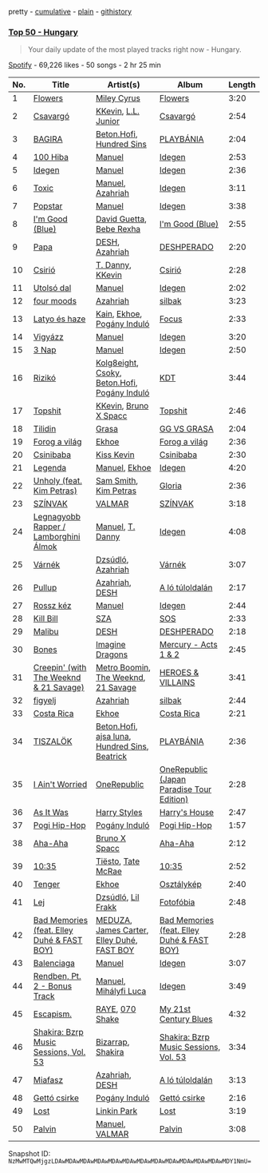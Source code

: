 pretty - [cumulative](/playlists/cumulative/37i9dQZEVXbNHwMxAkvmF8.md) - [plain](/playlists/plain/37i9dQZEVXbNHwMxAkvmF8) - [githistory](https://github.githistory.xyz/mackorone/spotify-playlist-archive/blob/main/playlists/plain/37i9dQZEVXbNHwMxAkvmF8)

### [Top 50 \- Hungary](https://open.spotify.com/playlist/37i9dQZEVXbNHwMxAkvmF8)

> Your daily update of the most played tracks right now \- Hungary.

[Spotify](https://open.spotify.com/user/spotify) - 69,226 likes - 50 songs - 2 hr 25 min

| No. | Title | Artist(s) | Album | Length |
|---|---|---|---|---|
| 1 | [Flowers](https://open.spotify.com/track/0yLdNVWF3Srea0uzk55zFn) | [Miley Cyrus](https://open.spotify.com/artist/5YGY8feqx7naU7z4HrwZM6) | [Flowers](https://open.spotify.com/album/7I0tjwFtxUwBC1vgyeMAax) | 3:20 |
| 2 | [Csavargó](https://open.spotify.com/track/1jI95q1ZSLZuVNdOMwaoUL) | [KKevin](https://open.spotify.com/artist/2O9w0WQhGtr7oQWG6nUqh5), [L.L\. Junior](https://open.spotify.com/artist/3cG03cMdrtBCrmM0843f9O) | [Csavargó](https://open.spotify.com/album/7brKQyvjCymITjb8SEZiZe) | 2:54 |
| 3 | [BAGIRA](https://open.spotify.com/track/18DVypBkvcJtVFzQr5Ly7J) | [Beton.Hofi](https://open.spotify.com/artist/5x9gQC3VztdH5mQO5EEi9y), [Hundred Sins](https://open.spotify.com/artist/1hvixOq3kh8xqWm5ytcK28) | [PLAYBÁNIA](https://open.spotify.com/album/5xMzTHcRiGKdBhGj8PjV4h) | 2:04 |
| 4 | [100 Hiba](https://open.spotify.com/track/3cGzuLfzd4DpuQoV2W8AIk) | [Manuel](https://open.spotify.com/artist/1O4dvMoyQSIClCii6DSai8) | [Idegen](https://open.spotify.com/album/3W938UewrgV3XpUBFXVEhv) | 2:53 |
| 5 | [Idegen](https://open.spotify.com/track/2BAmnTI9arntwH5BRP3EZx) | [Manuel](https://open.spotify.com/artist/1O4dvMoyQSIClCii6DSai8) | [Idegen](https://open.spotify.com/album/3W938UewrgV3XpUBFXVEhv) | 2:36 |
| 6 | [Toxic](https://open.spotify.com/track/30JqjpV2qLhBfewhuF3Pey) | [Manuel](https://open.spotify.com/artist/1O4dvMoyQSIClCii6DSai8), [Azahriah](https://open.spotify.com/artist/6EIriUxo7vznEgJtTDlXpq) | [Idegen](https://open.spotify.com/album/3W938UewrgV3XpUBFXVEhv) | 3:11 |
| 7 | [Popstar](https://open.spotify.com/track/0gW2MaJU6dWtgrrlFzwbE5) | [Manuel](https://open.spotify.com/artist/1O4dvMoyQSIClCii6DSai8) | [Idegen](https://open.spotify.com/album/3W938UewrgV3XpUBFXVEhv) | 3:38 |
| 8 | [I'm Good \(Blue\)](https://open.spotify.com/track/4uUG5RXrOk84mYEfFvj3cK) | [David Guetta](https://open.spotify.com/artist/1Cs0zKBU1kc0i8ypK3B9ai), [Bebe Rexha](https://open.spotify.com/artist/64M6ah0SkkRsnPGtGiRAbb) | [I'm Good \(Blue\)](https://open.spotify.com/album/7M842DMhYVALrXsw3ty7B3) | 2:55 |
| 9 | [Papa](https://open.spotify.com/track/3XKdJfbBwnxUnn5tdaJoYL) | [DESH](https://open.spotify.com/artist/4dqqy9z09htrVsRiJpoQmw), [Azahriah](https://open.spotify.com/artist/6EIriUxo7vznEgJtTDlXpq) | [DESHPERADO](https://open.spotify.com/album/1hbbYNHuiBJ77XlDvk4Syy) | 2:20 |
| 10 | [Csirió](https://open.spotify.com/track/6OP0vGVuzlr50nFFAEDhlN) | [T\. Danny](https://open.spotify.com/artist/3RDALl5RyRDHPryF1uyWwG), [KKevin](https://open.spotify.com/artist/2O9w0WQhGtr7oQWG6nUqh5) | [Csirió](https://open.spotify.com/album/0CF7rMETFQHiS26Vp4se5v) | 2:28 |
| 11 | [Utolsó dal](https://open.spotify.com/track/6aINWu0V4uW9fggLqPq9xO) | [Manuel](https://open.spotify.com/artist/1O4dvMoyQSIClCii6DSai8) | [Idegen](https://open.spotify.com/album/3W938UewrgV3XpUBFXVEhv) | 2:02 |
| 12 | [four moods](https://open.spotify.com/track/1o0TkBcMTkkOg1KUeB4riK) | [Azahriah](https://open.spotify.com/artist/6EIriUxo7vznEgJtTDlXpq) | [silbak](https://open.spotify.com/album/34GtFdoJSROHH0hrn9SyJJ) | 3:23 |
| 13 | [Latyo és haze](https://open.spotify.com/track/5sybMF2Gbm98ociatHQFpT) | [Kain](https://open.spotify.com/artist/2v7hO7F1AWmS3HEkwvtPaE), [Ekhoe](https://open.spotify.com/artist/6lZA0phZLDcwn6k9ElfESM), [Pogány Induló](https://open.spotify.com/artist/7JOS2dpikWR1qxVZfLbKju) | [Focus](https://open.spotify.com/album/5U5KhcGgli7Y4aQySFG1Cd) | 2:33 |
| 14 | [Vigyázz](https://open.spotify.com/track/7jxraJulUuGw5kRjQtB7ah) | [Manuel](https://open.spotify.com/artist/1O4dvMoyQSIClCii6DSai8) | [Idegen](https://open.spotify.com/album/3W938UewrgV3XpUBFXVEhv) | 3:20 |
| 15 | [3 Nap](https://open.spotify.com/track/1dApWF2K4c91sOq0esaufz) | [Manuel](https://open.spotify.com/artist/1O4dvMoyQSIClCii6DSai8) | [Idegen](https://open.spotify.com/album/3W938UewrgV3XpUBFXVEhv) | 2:50 |
| 16 | [Rizikó](https://open.spotify.com/track/6WBuRbov384zl6wPJ49piD) | [Kolg8eight](https://open.spotify.com/artist/4aXeIRAbV0aEn0NZVImnqO), [Csoky](https://open.spotify.com/artist/6RmLQbwTEDQrpIveY6gqtV), [Beton.Hofi](https://open.spotify.com/artist/5x9gQC3VztdH5mQO5EEi9y), [Pogány Induló](https://open.spotify.com/artist/7JOS2dpikWR1qxVZfLbKju) | [KDT](https://open.spotify.com/album/3oNmJ7bGRUMkzzBs2f37ix) | 3:44 |
| 17 | [Topshit](https://open.spotify.com/track/6w9aIT3TyqClXIcKyw6W1a) | [KKevin](https://open.spotify.com/artist/2O9w0WQhGtr7oQWG6nUqh5), [Bruno X Spacc](https://open.spotify.com/artist/5ALUgNuS421MZrrrAhM9Bv) | [Topshit](https://open.spotify.com/album/01JynwSYkEtKdbcdY9zJDS) | 2:46 |
| 18 | [Tilidin](https://open.spotify.com/track/23A0p49PgR5YAyYzY8TAyc) | [Grasa](https://open.spotify.com/artist/7roOHVUjZASn8tsyBoyn7C) | [GG VS GRASA](https://open.spotify.com/album/4FR5aidnMiVra6a13qSoDQ) | 2:04 |
| 19 | [Forog a világ](https://open.spotify.com/track/1cf5u4F1zIvn9wUjhqzxm9) | [Ekhoe](https://open.spotify.com/artist/6lZA0phZLDcwn6k9ElfESM) | [Forog a világ](https://open.spotify.com/album/7apll1uOGqxEzQHmc7PlB5) | 2:36 |
| 20 | [Csinibaba](https://open.spotify.com/track/33zWUivvsRkfnOYx4FUmPt) | [Kiss Kevin](https://open.spotify.com/artist/2qiyCYzYvsFEsMn1gSMNed) | [Csinibaba](https://open.spotify.com/album/21YFZ4eoDDoj1KPnhhFaY7) | 2:30 |
| 21 | [Legenda](https://open.spotify.com/track/6QsetQd65b8nsSBfPPSHvu) | [Manuel](https://open.spotify.com/artist/1O4dvMoyQSIClCii6DSai8), [Ekhoe](https://open.spotify.com/artist/6lZA0phZLDcwn6k9ElfESM) | [Idegen](https://open.spotify.com/album/3W938UewrgV3XpUBFXVEhv) | 4:20 |
| 22 | [Unholy \(feat\. Kim Petras\)](https://open.spotify.com/track/0NZPBYD5qbEWRs3PrGiRkT) | [Sam Smith](https://open.spotify.com/artist/2wY79sveU1sp5g7SokKOiI), [Kim Petras](https://open.spotify.com/artist/3Xt3RrJMFv5SZkCfUE8C1J) | [Gloria](https://open.spotify.com/album/3Uq1jNGnD412ZvCb6j2DKV) | 2:36 |
| 23 | [SZÍNVAK](https://open.spotify.com/track/3uAoUHEPlLa5pWKpOrmIxo) | [VALMAR](https://open.spotify.com/artist/0EQbKeNi7GXjfN2LndmReh) | [SZÍNVAK](https://open.spotify.com/album/03V4AihEmcTPRnJefzcBFl) | 3:18 |
| 24 | [Legnagyobb Rapper / Lamborghini Álmok](https://open.spotify.com/track/6S1K0f5Pn3a2b4u4HS7z27) | [Manuel](https://open.spotify.com/artist/1O4dvMoyQSIClCii6DSai8), [T\. Danny](https://open.spotify.com/artist/3RDALl5RyRDHPryF1uyWwG) | [Idegen](https://open.spotify.com/album/3W938UewrgV3XpUBFXVEhv) | 4:08 |
| 25 | [Várnék](https://open.spotify.com/track/0nQuoTxzDIVoWzaTgF5xtW) | [Dzsúdló](https://open.spotify.com/artist/3PMRY3PR5xAe5UpRfPPuaG), [Azahriah](https://open.spotify.com/artist/6EIriUxo7vznEgJtTDlXpq) | [Várnék](https://open.spotify.com/album/6uN19L2UQe36sMy9jI0VC1) | 3:07 |
| 26 | [Pullup](https://open.spotify.com/track/6Rc6C6S4lgT5j1OekgI155) | [Azahriah](https://open.spotify.com/artist/6EIriUxo7vznEgJtTDlXpq), [DESH](https://open.spotify.com/artist/4dqqy9z09htrVsRiJpoQmw) | [A ló túloldalán](https://open.spotify.com/album/0TMeEvXP5MKfH34B5tBga7) | 2:17 |
| 27 | [Rossz kéz](https://open.spotify.com/track/36BUjFSteZsyz3VWU88VlO) | [Manuel](https://open.spotify.com/artist/1O4dvMoyQSIClCii6DSai8) | [Idegen](https://open.spotify.com/album/3W938UewrgV3XpUBFXVEhv) | 2:44 |
| 28 | [Kill Bill](https://open.spotify.com/track/1Qrg8KqiBpW07V7PNxwwwL) | [SZA](https://open.spotify.com/artist/7tYKF4w9nC0nq9CsPZTHyP) | [SOS](https://open.spotify.com/album/1nrVofqDRs7cpWXJ49qTnP) | 2:33 |
| 29 | [Malibu](https://open.spotify.com/track/5FW58MYtSU6mFxp88eOHI8) | [DESH](https://open.spotify.com/artist/4dqqy9z09htrVsRiJpoQmw) | [DESHPERADO](https://open.spotify.com/album/1hbbYNHuiBJ77XlDvk4Syy) | 2:18 |
| 30 | [Bones](https://open.spotify.com/track/54ipXppHLA8U4yqpOFTUhr) | [Imagine Dragons](https://open.spotify.com/artist/53XhwfbYqKCa1cC15pYq2q) | [Mercury \- Acts 1 & 2](https://open.spotify.com/album/6yiXkzHvC0OTmhfDQOEWtS) | 2:45 |
| 31 | [Creepin' \(with The Weeknd & 21 Savage\)](https://open.spotify.com/track/2dHHgzDwk4BJdRwy9uXhTO) | [Metro Boomin](https://open.spotify.com/artist/0iEtIxbK0KxaSlF7G42ZOp), [The Weeknd](https://open.spotify.com/artist/1Xyo4u8uXC1ZmMpatF05PJ), [21 Savage](https://open.spotify.com/artist/1URnnhqYAYcrqrcwql10ft) | [HEROES & VILLAINS](https://open.spotify.com/album/7txGsnDSqVMoRl6RQ9XyZP) | 3:41 |
| 32 | [figyelj](https://open.spotify.com/track/1tAyEL10PQDcIvEL2o75wt) | [Azahriah](https://open.spotify.com/artist/6EIriUxo7vznEgJtTDlXpq) | [silbak](https://open.spotify.com/album/34GtFdoJSROHH0hrn9SyJJ) | 2:44 |
| 33 | [Costa Rica](https://open.spotify.com/track/3q8b8Rn1UB0bG9QG2yBgIQ) | [Ekhoe](https://open.spotify.com/artist/6lZA0phZLDcwn6k9ElfESM) | [Costa Rica](https://open.spotify.com/album/4ywSu0JCtzQD1IpXZn2eQf) | 2:21 |
| 34 | [TISZALÖK](https://open.spotify.com/track/4Os68ICIOhJVOPfl53TjBP) | [Beton.Hofi](https://open.spotify.com/artist/5x9gQC3VztdH5mQO5EEi9y), [ajsa luna](https://open.spotify.com/artist/0PmmEd4m9BdqzxjMpMQwJE), [Hundred Sins](https://open.spotify.com/artist/1hvixOq3kh8xqWm5ytcK28), [Beatrick](https://open.spotify.com/artist/55rifkob7SsDI6BMWqOV5m) | [PLAYBÁNIA](https://open.spotify.com/album/5xMzTHcRiGKdBhGj8PjV4h) | 2:36 |
| 35 | [I Ain't Worried](https://open.spotify.com/track/4fYte8ZvTK14NEhAOZocBi) | [OneRepublic](https://open.spotify.com/artist/5Pwc4xIPtQLFEnJriah9YJ) | [OneRepublic \(Japan Paradise Tour Edition\)](https://open.spotify.com/album/33inEak0hNKMDePhjGxE61) | 2:28 |
| 36 | [As It Was](https://open.spotify.com/track/4Dvkj6JhhA12EX05fT7y2e) | [Harry Styles](https://open.spotify.com/artist/6KImCVD70vtIoJWnq6nGn3) | [Harry's House](https://open.spotify.com/album/5r36AJ6VOJtp00oxSkBZ5h) | 2:47 |
| 37 | [Pogi Hip\-Hop](https://open.spotify.com/track/3587lsrur0nDemFY0xbpN9) | [Pogány Induló](https://open.spotify.com/artist/7JOS2dpikWR1qxVZfLbKju) | [Pogi Hip\-Hop](https://open.spotify.com/album/7FCgnSB4RNP52u9wFCTcxl) | 1:57 |
| 38 | [Aha\-Aha](https://open.spotify.com/track/2YmkWevzHTiEyvgjdTKB3r) | [Bruno X Spacc](https://open.spotify.com/artist/5ALUgNuS421MZrrrAhM9Bv) | [Aha\-Aha](https://open.spotify.com/album/70x4V15158Bk5OE6iTtS6U) | 2:12 |
| 39 | [10:35](https://open.spotify.com/track/6BePGk3eCan4FqaW2X8Qy3) | [Tiësto](https://open.spotify.com/artist/2o5jDhtHVPhrJdv3cEQ99Z), [Tate McRae](https://open.spotify.com/artist/45dkTj5sMRSjrmBSBeiHym) | [10:35](https://open.spotify.com/album/77wWx9sOCJiy0wcn0P44NO) | 2:52 |
| 40 | [Tenger](https://open.spotify.com/track/1o1jU5NJW5lTAllW6udk6Y) | [Ekhoe](https://open.spotify.com/artist/6lZA0phZLDcwn6k9ElfESM) | [Osztálykép](https://open.spotify.com/album/3DqB5AWtqU8GE6xmwrrPv9) | 2:40 |
| 41 | [Lej](https://open.spotify.com/track/3sUOONjFxjepoSXvKYrz5E) | [Dzsúdló](https://open.spotify.com/artist/3PMRY3PR5xAe5UpRfPPuaG), [Lil Frakk](https://open.spotify.com/artist/0CJxR2iBZb64SRwApcj2Ev) | [Fotofóbia](https://open.spotify.com/album/3lKnPe0akux4j2uthibT7i) | 2:48 |
| 42 | [Bad Memories \(feat\. Elley Duhé & FAST BOY\)](https://open.spotify.com/track/3rb0tMq42WfggucPm0HHkA) | [MEDUZA](https://open.spotify.com/artist/0xRXCcSX89eobfrshSVdyu), [James Carter](https://open.spotify.com/artist/5344K3N7rx7kw1HjO8psuq), [Elley Duhé](https://open.spotify.com/artist/67MNhiAICFY6Pwc2YxCO0K), [FAST BOY](https://open.spotify.com/artist/56Qz2XwGj7FxnNKrfkWjnb) | [Bad Memories \(feat\. Elley Duhé & FAST BOY\)](https://open.spotify.com/album/44aG7QLYLGotCTlu5Fc2J7) | 2:28 |
| 43 | [Balenciaga](https://open.spotify.com/track/0CyPMRxLuoteZTXuILKB1K) | [Manuel](https://open.spotify.com/artist/1O4dvMoyQSIClCii6DSai8) | [Idegen](https://open.spotify.com/album/3W938UewrgV3XpUBFXVEhv) | 3:07 |
| 44 | [Rendben, Pt\. 2 \- Bonus Track](https://open.spotify.com/track/33TX7P63iqZnzZmI5BDbbX) | [Manuel](https://open.spotify.com/artist/1O4dvMoyQSIClCii6DSai8), [Mihályfi Luca](https://open.spotify.com/artist/0D6r3l2qcIowUMJ2Odb9ot) | [Idegen](https://open.spotify.com/album/3W938UewrgV3XpUBFXVEhv) | 3:49 |
| 45 | [Escapism.](https://open.spotify.com/track/5mHdCZtVyb4DcJw8799hZp) | [RAYE](https://open.spotify.com/artist/5KKpBU5eC2tJDzf0wmlRp2), [070 Shake](https://open.spotify.com/artist/12Zk1DFhCbHY6v3xep2ZjI) | [My 21st Century Blues](https://open.spotify.com/album/3U8n8LzBx2o9gYXvvNq4uH) | 4:32 |
| 46 | [Shakira: Bzrp Music Sessions, Vol\. 53](https://open.spotify.com/track/4nrPB8O7Y7wsOCJdgXkthe) | [Bizarrap](https://open.spotify.com/artist/716NhGYqD1jl2wI1Qkgq36), [Shakira](https://open.spotify.com/artist/0EmeFodog0BfCgMzAIvKQp) | [Shakira: Bzrp Music Sessions, Vol\. 53](https://open.spotify.com/album/1gi2iwr1l8IUyHYHxi01pg) | 3:34 |
| 47 | [Miafasz](https://open.spotify.com/track/7cU3vDXfkH4bAemYBxuoJT) | [Azahriah](https://open.spotify.com/artist/6EIriUxo7vznEgJtTDlXpq), [DESH](https://open.spotify.com/artist/4dqqy9z09htrVsRiJpoQmw) | [A ló túloldalán](https://open.spotify.com/album/0TMeEvXP5MKfH34B5tBga7) | 3:13 |
| 48 | [Gettó csirke](https://open.spotify.com/track/1PLekMr5mC9sf0n37TWv5G) | [Pogány Induló](https://open.spotify.com/artist/7JOS2dpikWR1qxVZfLbKju) | [Gettó csirke](https://open.spotify.com/album/5uijWBrQElsbRaG2kOJxM4) | 2:16 |
| 49 | [Lost](https://open.spotify.com/track/373gDROnujxNTFa1FojYIl) | [Linkin Park](https://open.spotify.com/artist/6XyY86QOPPrYVGvF9ch6wz) | [Lost](https://open.spotify.com/album/7bN4OM5mtWq0UrAxdN6qMC) | 3:19 |
| 50 | [Palvin](https://open.spotify.com/track/5hAuDDOTUaspvHJSm2AltF) | [Manuel](https://open.spotify.com/artist/1O4dvMoyQSIClCii6DSai8), [VALMAR](https://open.spotify.com/artist/0EQbKeNi7GXjfN2LndmReh) | [Palvin](https://open.spotify.com/album/69Zm96qdaLpLpb660vTfrb) | 3:08 |

Snapshot ID: `NzMwMTQwMjgzLDAwMDAwMDAwMDAwMDAwMDAwMDAwMDAwMDAwMDAwMDAwMDAwMDY1NmU=`
